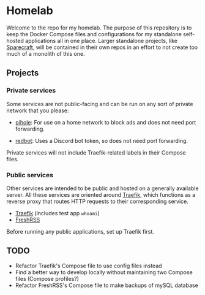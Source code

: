 # Homelab

Welcome to the repo for my homelab. The purpose of this repository is to keep the Docker Compose files and configurations for my standalone self-hosted applications all in one place. Larger standalone projects, like [Sparecraft](https://docs.sparecraft.net/), will be contained in their own repos in an effort to not create too much of a monolith of this one.

## Projects

### Private services

Some services are not public-facing and can be run on any sort of private network that you please:

- [pihole](/pihole/): For use on a home network to block ads and does not need port forwarding.

- [redbot](/redbot/): Uses a Discord bot token, so does not need port forwarding.

Private services will not include Traefik-related labels in their Compose files.

### Public services

Other services are intended to be public and hosted on a generally available server. All these services are oriented around [Traefik](/traefik/), which functions as a reverse proxy that routes HTTP requests to their corresponding service.

- [Traefik](/traefik/) (includes test app `whoami`)
- [FreshRSS](/freshrss/)

Before running any public applications, set up Traefik first.

## TODO

- Refactor Traefik's Compose file to use config files instead
- Find a better way to develop locally without maintaining two Compose files (Compose profiles?)
- Refactor FreshRSS's Compose file to make backups of mySQL database
